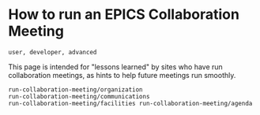 How to run an EPICS Collaboration Meeting
=========================================

``` {tags}
user, developer, advanced
```

This page is intended for "lessons learned" by sites who have run
collaboration meetings, as hints to help future meetings run smoothly.

``` {toctree}
run-collaboration-meeting/organization
run-collaboration-meeting/communications
run-collaboration-meeting/facilities run-collaboration-meeting/agenda
```
